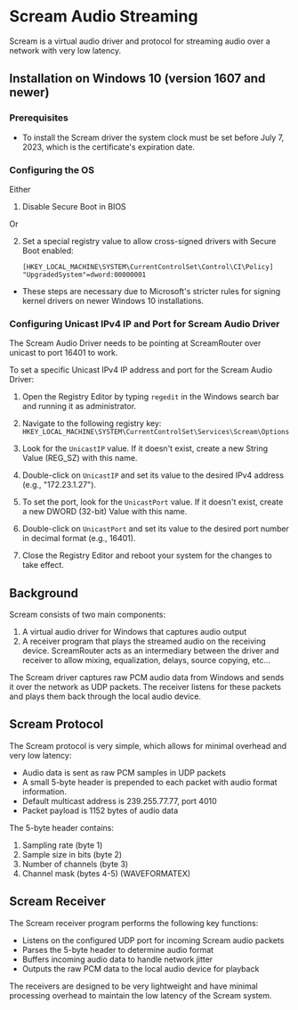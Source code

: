 # Scream Audio Streaming

Scream is a virtual audio driver and protocol for streaming audio over a network with very low latency.

## Installation on Windows 10 (version 1607 and newer)

### Prerequisites
- To install the Scream driver the system clock must be set before July 7, 2023, which is the certificate's expiration date.

### Configuring the OS
Either

1) Disable Secure Boot in BIOS

Or

2) Set a special registry value to allow cross-signed drivers with Secure Boot enabled:
    ```
    [HKEY_LOCAL_MACHINE\SYSTEM\CurrentControlSet\Control\CI\Policy]
    "UpgradedSystem"=dword:00000001
    ```

* These steps are necessary due to Microsoft's stricter rules for signing kernel drivers on newer Windows 10 installations.

### Configuring Unicast IPv4 IP and Port for Scream Audio Driver

The Scream Audio Driver needs to be pointing at ScreamRouter over unicast to port 16401 to work.

To set a specific Unicast IPv4 IP address and port for the Scream Audio Driver:

1. Open the Registry Editor by typing `regedit` in the Windows search bar and running it as administrator.

2. Navigate to the following registry key:
   `HKEY_LOCAL_MACHINE\SYSTEM\CurrentControlSet\Services\Scream\Options`

3. Look for the `UnicastIP` value. If it doesn't exist, create a new String Value (REG_SZ) with this name.

4. Double-click on `UnicastIP` and set its value to the desired IPv4 address (e.g., "172.23.1.27").

5. To set the port, look for the `UnicastPort` value. If it doesn't exist, create a new DWORD (32-bit) Value with this name.

6. Double-click on `UnicastPort` and set its value to the desired port number in decimal format (e.g., 16401).

7. Close the Registry Editor and reboot your system for the changes to take effect.

## Background

Scream consists of two main components:

1. A virtual audio driver for Windows that captures audio output 
2. A receiver program that plays the streamed audio on the receiving device. ScreamRouter acts as an intermediary between the driver and receiver to allow mixing, equalization, delays, source copying, etc...

The Scream driver captures raw PCM audio data from Windows and sends it over the network as UDP packets. The receiver listens for these packets and plays them back through the local audio device.

## Scream Protocol

The Scream protocol is very simple, which allows for minimal overhead and very low latency:

- Audio data is sent as raw PCM samples in UDP packets
- A small 5-byte header is prepended to each packet with audio format information.
- Default multicast address is 239.255.77.77, port 4010
- Packet payload is 1152 bytes of audio data

The 5-byte header contains:

1. Sampling rate (byte 1)
2. Sample size in bits (byte 2)  
3. Number of channels (byte 3)
4. Channel mask (bytes 4-5) (WAVEFORMATEX)

## Scream Receiver

The Scream receiver program performs the following key functions:

- Listens on the configured UDP port for incoming Scream audio packets
- Parses the 5-byte header to determine audio format
- Buffers incoming audio data to handle network jitter
- Outputs the raw PCM data to the local audio device for playback

The receivers are designed to be very lightweight and have minimal processing overhead to maintain the low latency of the Scream system.